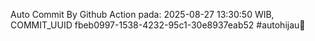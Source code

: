Auto Commit By Github Action pada: 2025-08-27 13:30:50 WIB, COMMIT_UUID fbeb0997-1538-4232-95c1-30e8937eab52 #autohijau🗿
